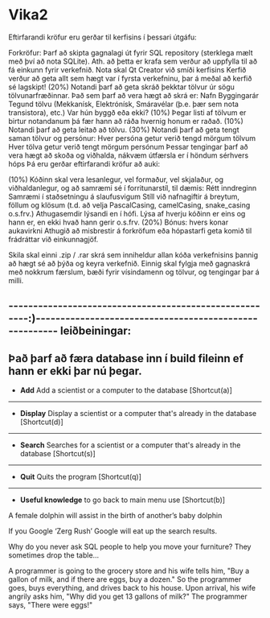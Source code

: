 # Vika2

Eftirfarandi kröfur eru gerðar til kerfisins í þessari útgáfu:

Forkröfur:
Þarf að skipta gagnalagi út fyrir SQL repository (sterklega mælt með því að nota SQLite). Ath. að þetta er krafa sem verður að uppfylla til að fá einkunn fyrir verkefnið.
Nota skal Qt Creator við smíði kerfisins
Kerfið verður að geta allt sem hægt var í fyrsta verkefninu, þar á meðal að kerfið sé lagskipt!
(20%) Notandi þarf að geta skráð þekktar tölvur úr sögu tölvunarfræðinnar. Það sem þarf að vera hægt að skrá er: 
Nafn
Byggingarár
Tegund tölvu (Mekkanísk, Elektrónísk, Smáravélar (þ.e. þær sem nota transistora), etc.)
Var hún byggð eða ekki?
(10%) Þegar listi af tölvum er birtur notandanum þá fær hann að ráða hvernig honum er raðað.
(10%) Notandi þarf að geta leitað að tölvu.
(30%) Notandi þarf að geta tengt saman tölvur og persónur:
Hver persóna getur verið tengd mörgum tölvum
Hver tölva getur verið tengt mörgum persónum
Þessar tengingar þarf að vera hægt að skoða og viðhalda, nákvæm útfærsla er í höndum sérhvers hóps
Þá eru gerðar eftirfarandi kröfur að auki:

(10%) Kóðinn skal vera lesanlegur, vel formaður, vel skjalaður, og viðhaldanlegur, og að samræmi sé í forritunarstíl, til dæmis:
Rétt inndreginn
Samræmi í staðsetningu á slaufusvigum
Stíll við nafnagiftir á breytum, föllum og klösum (t.d. að velja PascalCasing, camelCasing, snake_casing o.s.frv.)
Athugasemdir lýsandi en í hófi. Lýsa af hverju kóðinn er eins og hann er, en ekki hvað hann gerir
o.s.frv.
(20%) Bónus: hvers konar aukavirkni
Athugið að misbrestir á forkröfum eða hópastarfi geta komið til frádráttar við einkunnagjöf.

Skila skal einni .zip / .rar skrá sem inniheldur allan kóða verkefnisins þannig að hægt sé að þýða og keyra verkefnið. Einnig skal fylgja með gagnaskrá með nokkrum færslum, bæði fyrir vísindamenn og tölvur, og tengingar þar á milli.

-------------------------------------------------------:)-------------------------------------------------------
leiðbeiningar:
----------------------------------------------------------------------------------------------------------------
Það þarf að færa database inn í build fileinn ef hann er ekki þar nú þegar.
----------------------------------------------------------------------------------------------------------------
* **Add**
Add a scientist or a computer to the database [Shortcut(a)]
----------------------------------------------------------------------------------------------------------------
* **Display**
Display a scientist or a computer that's already in the database [Shortcut(d)]
----------------------------------------------------------------------------------------------------------------
* **Search**
Searches for a scientist or a computer that's already in the database [Shortcut(s)]
----------------------------------------------------------------------------------------------------------------
* **Quit**
Quits the program [Shortcut(q)]
----------------------------------------------------------------------------------------------------------------
* **Useful knowledge**
to go back to main menu use [Shortcut(b)]

A female dolphin will assist in the birth of another’s baby dolphin

If you Google ‘Zerg Rush’ Google will eat up the search results.

Why do you never ask SQL people to help you move your furniture? 
They sometimes drop the table...

A programmer is going to the grocery store and his wife tells him, "Buy a gallon of milk, and if there are eggs, buy a dozen." So the programmer goes, buys everything, and drives back to his house. Upon arrival, his wife angrily asks him, "Why did you get 13 gallons of milk?" The programmer says, "There were eggs!"





